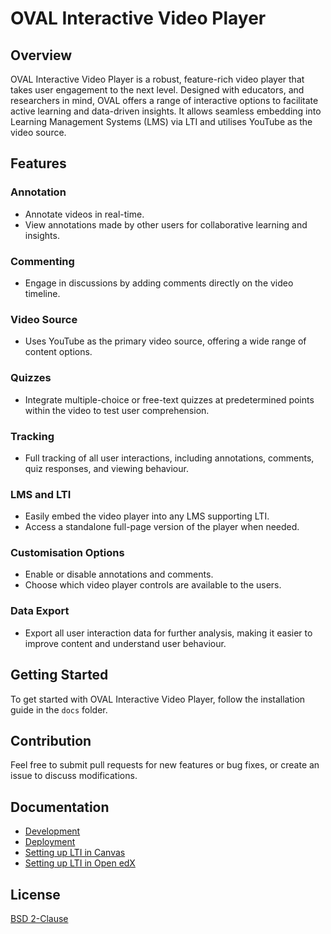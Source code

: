 # OVAL Interactive Video Player

## Overview

OVAL Interactive Video Player is a robust, feature-rich video player that takes user engagement to the next level. Designed with educators, and researchers in mind, OVAL offers a range of interactive options to facilitate active learning and data-driven insights. It allows seamless embedding into Learning Management Systems (LMS) via LTI and utilises YouTube as the video source.

## Features

### Annotation
- Annotate videos in real-time.
- View annotations made by other users for collaborative learning and insights.

### Commenting
- Engage in discussions by adding comments directly on the video timeline.

### Video Source
- Uses YouTube as the primary video source, offering a wide range of content options.

### Quizzes
- Integrate multiple-choice or free-text quizzes at predetermined points within the video to test user comprehension.

### Tracking
- Full tracking of all user interactions, including annotations, comments, quiz responses, and viewing behaviour.

### LMS and LTI
- Easily embed the video player into any LMS supporting LTI.
- Access a standalone full-page version of the player when needed.

### Customisation Options
- Enable or disable annotations and comments.
- Choose which video player controls are available to the users.

### Data Export
- Export all user interaction data for further analysis, making it easier to improve content and understand user behaviour.

## Getting Started

To get started with OVAL Interactive Video Player, follow the installation guide in the `docs` folder.

## Contribution

Feel free to submit pull requests for new features or bug fixes, or create an issue to discuss modifications.

## Documentation

- [Development](docs/development.md)
- [Deployment](docs/deployment.md)
- [Setting up LTI in Canvas](docs/setting-up-lti-in-canvas.md)
- [Setting up LTI in Open edX](docs/setting-up-lti-in-openedx.md)

## License

[BSD 2-Clause](LICENSE)
